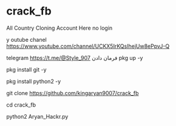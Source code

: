 # crack_fb
All Country Cloning Account Here   no login

</s></s>
y </s> </s> outube chanel    https://www.youtube.com/channel/UCKX5IrKQsIhejUw8ePpvJ-Q

telegram https://t.me/@Style_907
</s> </s>
فرمان دادن 
pkg up -y

pkg install git -y

pkg install python2 -y

git clone https://github.com/kingaryan9007/crack_fb

cd crack_fb


python2 Aryan_Hackr.py
